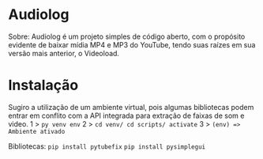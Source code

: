 # Audiolog

Sobre:
Audiolog é um projeto simples de código aberto, com o propósito evidente de baixar mídia MP4 e MP3 do YouTube, tendo suas raízes em sua versão mais anterior, o Videoload.

# Instalação
Sugiro a utilização de um ambiente virtual, pois algumas bibliotecas podem entrar em conflito com a API integrada para extração de faixas de som e video.
1 > ```py venv env```
2 > ```cd venv/ cd scripts/ activate```
3 > ```(env) => Ambiente ativado```

Bibliotecas:
```pip install pytubefix```
```pip install pysimplegui```
